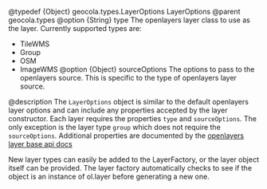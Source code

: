 @typedef {Object} geocola.types.LayerOptions LayerOptions
@parent geocola.types
@option {String} type The openlayers layer class to use as the layer. Currently supported types are:
 - TileWMS
 - Group
 - OSM
 - ImageWMS
@option {Object} sourceOptions The options to pass to the openlayers source. This is specific to the type of openlayers layer source.

@description
The `LayerOptions` object is similar to the default openlayers layer options and can include any properties accepted by the layer constructor. Each layer requires the properties `type` and `sourceOptions`. The only exception is the layer type `group` which does not require the `sourceOptions`. Additional properties are documented by the [openlayers layer base api docs](http://openlayers.org/en/master/apidoc/ol.layer.Base.html)

New layer types can easily be added to the LayerFactory, or the layer object itself can be provided. The layer factory automatically checks to see if the object is an instance of ol.layer before generating a new one.

